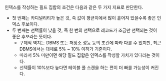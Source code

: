 인덱스를 작성하는 필드 집합의 조건은 다음과 같은 두 가지 지표로 판단한다.

- 첫 번째는 카디널리티가 높은 것, 즉 값이 평균치에서 많이 흩어져 있을수록 좋은 인덱스 후보이다.
- 두 번째는 선택률이 낮을 것, 즉 한 번의 선택으로 레코드가 조금만 선택되는 것이 좋은 후보라는 뜻이다.
	- 구체적 역치는 DBMS 또는 저장소 성능 등의 조건에 따라 다를 수 있지만, 최근 DBMS에서는 대체로 5% ~ 10% 이하가 기준이다.
	- 따라서 5% 미만이면 해당 필드 집합은 인덱스를 작성할 가치가 있다라는 것이다.
	- 선택률이 10%보다 높다면 테이블 풀 스캔을 하는 편이 더 빠를 가능성이 커진다.